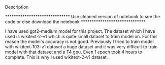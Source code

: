 Description   

****************************** Use cleaned version of notebook to see the code or else download the notebook ******************************

I have used gpt2-medium model for this project. The dataset which i have used is wikitext-2-v1 which is quite small dataset to train model on. 
For this reason the model's accuracy is not good. Previously I tried to train model with wikitext-103-v1 dataset a huge dataset and it was very 
difficult to train model with that dataset and a T4 gpu. Even 1 epoch took 4 hours to complete. This is why I used wikitext-2-v1 dataset.

